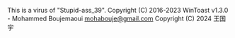 This is a virus of "Stupid-ass_39". 
Copyright (C) 2016-2023 WinToast v1.3.0 - Mohammed Boujemaoui mohabouje@gmail.com 
Copyright (C) 2024 王国宇
